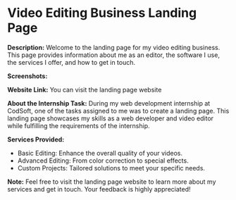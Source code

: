 # Video Editing Business Landing Page

**Description:**
Welcome to the landing page for my video editing business. This page provides information about me as an editor, the software I use, the services I offer, and how to get in touch.

**Screenshots:**


**Website Link:**
You can visit the landing page website


**About the Internship Task:**
During my web development internship at CodSoft, one of the tasks assigned to me was to create a landing page. This landing page showcases my skills as a web developer and video editor while fulfilling the requirements of the internship.

**Services Provided:**
- Basic Editing: Enhance the overall quality of your videos.
- Advanced Editing: From color correction to special effects.
- Custom Projects: Tailored solutions to meet your specific needs.

**Note:**
Feel free to visit the landing page website to learn more about my services and get in touch. Your feedback is highly appreciated!

